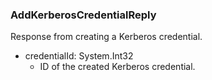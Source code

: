 ### AddKerberosCredentialReply
Response from creating a Kerberos credential.

- credentialId: System.Int32
  - ID of the created Kerberos credential.
